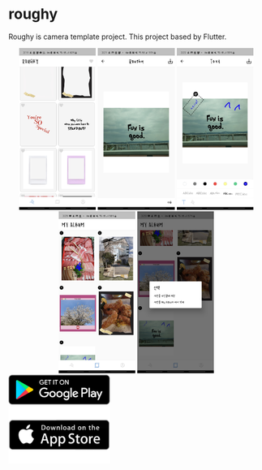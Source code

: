 # roughy

Roughy is camera template project.
This project based by Flutter.

<div style="text-align: center;">
<img src="readme_imgs/main.jpg" width="30%">
<img src="readme_imgs/pre decorating.jpg" width="30%">
<img src="readme_imgs/decorating.jpg" width="30%">
</div>

<div style="text-align: center;">
<img src="readme_imgs/album.jpg" width="30%">
<img src="readme_imgs/album select.jpg" width="30%">
</div>

<div style="text-align">
<a target="_blank" href='https://play.google.com/store/apps/details?id=io.github.dydtjr1128.roughy&pcampaignid=pcampaignidMKT-Other-global-all-co-prtnr-py-PartBadge-Mar2515-1'><img width ="200" alt='다운로드하기 Google Play' src='readme_imgs/appstore/google.png'/></a>
</div>

<div style="text-align">
<a target="_blank" href='https://apps.apple.com/us/app/roughy-%EB%9F%AC%ED%94%BC/id1584334429'><img width ="200" alt='다운로드하기 Google Play' src='readme_imgs/appstore/apple.png'/></a>
</div>